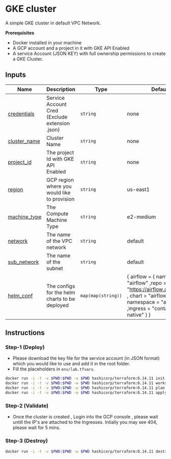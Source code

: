 # GKE cluster 
  A simple GKE cluster in default VPC Network. 

**Prerequisites**
*  Docker installed in your machine
*  A GCP account and a project in it with GKE API Enabled
*  A service Account (JSON KEY) with full ownership permissions to create a GKE Cluster.

## Inputs 

| Name | Description | Type | Default | Required |
|------|-------------|------|---------|:--------:|
| <a name="credentials"></a> [credentials](#input\_credentials) | Service Account Cred (Exclude extension .json)  | `string` | none | yes |
| <a name="cluster_name"></a> [cluster\_name](#input\_cluster\_name) | Cluster Name | `string` | none | yes |
| <a name="project_id"></a> [project\_id](#input\_project\_id) | The project Id with GKE API Enabled | `string` | none | yes |
| <a name="region"></a> [region](#input\_region) | GCP region where you would like to provision | `string` | us-east1 | no |
| <a name="machine_type"></a> [machine\_type](#input\_machine\_type) | The Compute Machine Type| `string` | e2-medium | no |
| <a name="network"></a> [network](#input\_network) | The name of the VPC network | `string` | default | no |
| <a name="sub_network"></a> [sub\_network](#input\_sub\_network) | The name of the subnet | `string` | default | no |
| <a name="helm_conf"></a> [helm\_conf](#input\_helm\_conf) | The configs for the helm charts to be deployed  | `map(map(string))` | { airflow = { name = "airflow" ,repo = "https://airflow.apache.org" , chart = "airflow", namespace = "airflow" ,ingress  = "container-native" } } | no |

## Instructions 

### Step-1 (Deploy)

- Please download the key file for the service account (in JSON format) which you would like to use and add it in the root folder.
- Fill the placeholders in `env/lab.tfvars`.

```bash
docker run -i -t -v $PWD:$PWD -w $PWD hashicorp/terraform:0.14.11 init
docker run -i -t -v $PWD:$PWD -w $PWD hashicorp/terraform:0.14.11 workspace new lab
docker run -i -t -v $PWD:$PWD -w $PWD hashicorp/terraform:0.14.11 plan --var-file=./env/lab.tfvars -out lab.tfplan
docker run -i -t -v $PWD:$PWD -w $PWD hashicorp/terraform:0.14.11 apply "lab.tfplan"
 ```

### Step-2 (Validate)
- Once the cluster is created , Login into the GCP console , please wait untill the IP's are attached to the Ingresses. Intially you may see 404, please wait for 5 mins.    
### Step-3 (Destroy)

```bash
docker run -i -t -v $PWD:$PWD -w $PWD hashicorp/terraform:0.14.11 destroy --var-file=./env/lab.tfvars
```


